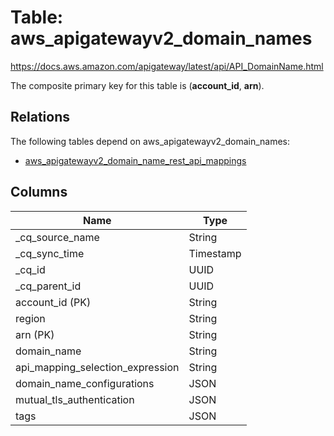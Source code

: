 # Table: aws_apigatewayv2_domain_names

https://docs.aws.amazon.com/apigateway/latest/api/API_DomainName.html

The composite primary key for this table is (**account_id**, **arn**).

## Relations

The following tables depend on aws_apigatewayv2_domain_names:
  - [aws_apigatewayv2_domain_name_rest_api_mappings](aws_apigatewayv2_domain_name_rest_api_mappings.md)

## Columns

| Name          | Type          |
| ------------- | ------------- |
|_cq_source_name|String|
|_cq_sync_time|Timestamp|
|_cq_id|UUID|
|_cq_parent_id|UUID|
|account_id (PK)|String|
|region|String|
|arn (PK)|String|
|domain_name|String|
|api_mapping_selection_expression|String|
|domain_name_configurations|JSON|
|mutual_tls_authentication|JSON|
|tags|JSON|